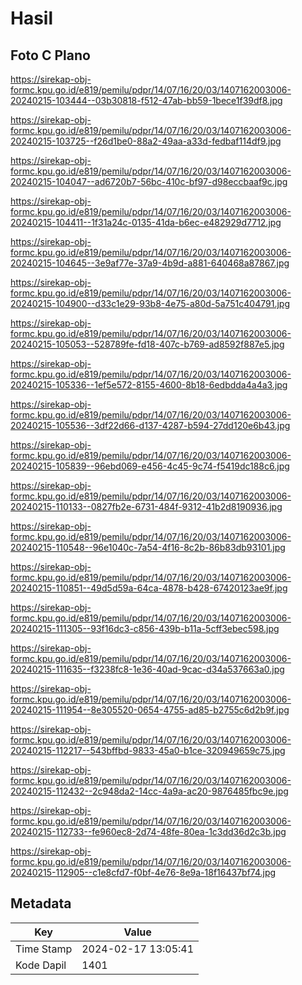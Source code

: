 # Hasil

## Foto C Plano

https://sirekap-obj-formc.kpu.go.id/e819/pemilu/pdpr/14/07/16/20/03/1407162003006-20240215-103444--03b30818-f512-47ab-bb59-1bece1f39df8.jpg

https://sirekap-obj-formc.kpu.go.id/e819/pemilu/pdpr/14/07/16/20/03/1407162003006-20240215-103725--f26d1be0-88a2-49aa-a33d-fedbaf114df9.jpg

https://sirekap-obj-formc.kpu.go.id/e819/pemilu/pdpr/14/07/16/20/03/1407162003006-20240215-104047--ad6720b7-56bc-410c-bf97-d98eccbaaf9c.jpg

https://sirekap-obj-formc.kpu.go.id/e819/pemilu/pdpr/14/07/16/20/03/1407162003006-20240215-104411--1f31a24c-0135-41da-b6ec-e482929d7712.jpg

https://sirekap-obj-formc.kpu.go.id/e819/pemilu/pdpr/14/07/16/20/03/1407162003006-20240215-104645--3e9af77e-37a9-4b9d-a881-640468a87867.jpg

https://sirekap-obj-formc.kpu.go.id/e819/pemilu/pdpr/14/07/16/20/03/1407162003006-20240215-104900--d33c1e29-93b8-4e75-a80d-5a751c404791.jpg

https://sirekap-obj-formc.kpu.go.id/e819/pemilu/pdpr/14/07/16/20/03/1407162003006-20240215-105053--528789fe-fd18-407c-b769-ad8592f887e5.jpg

https://sirekap-obj-formc.kpu.go.id/e819/pemilu/pdpr/14/07/16/20/03/1407162003006-20240215-105336--1ef5e572-8155-4600-8b18-6edbdda4a4a3.jpg

https://sirekap-obj-formc.kpu.go.id/e819/pemilu/pdpr/14/07/16/20/03/1407162003006-20240215-105536--3df22d66-d137-4287-b594-27dd120e6b43.jpg

https://sirekap-obj-formc.kpu.go.id/e819/pemilu/pdpr/14/07/16/20/03/1407162003006-20240215-105839--96ebd069-e456-4c45-9c74-f5419dc188c6.jpg

https://sirekap-obj-formc.kpu.go.id/e819/pemilu/pdpr/14/07/16/20/03/1407162003006-20240215-110133--0827fb2e-6731-484f-9312-41b2d8190936.jpg

https://sirekap-obj-formc.kpu.go.id/e819/pemilu/pdpr/14/07/16/20/03/1407162003006-20240215-110548--96e1040c-7a54-4f16-8c2b-86b83db93101.jpg

https://sirekap-obj-formc.kpu.go.id/e819/pemilu/pdpr/14/07/16/20/03/1407162003006-20240215-110851--49d5d59a-64ca-4878-b428-67420123ae9f.jpg

https://sirekap-obj-formc.kpu.go.id/e819/pemilu/pdpr/14/07/16/20/03/1407162003006-20240215-111305--93f16dc3-c856-439b-b11a-5cff3ebec598.jpg

https://sirekap-obj-formc.kpu.go.id/e819/pemilu/pdpr/14/07/16/20/03/1407162003006-20240215-111635--f3238fc8-1e36-40ad-9cac-d34a537663a0.jpg

https://sirekap-obj-formc.kpu.go.id/e819/pemilu/pdpr/14/07/16/20/03/1407162003006-20240215-111954--8e305520-0654-4755-ad85-b2755c6d2b9f.jpg

https://sirekap-obj-formc.kpu.go.id/e819/pemilu/pdpr/14/07/16/20/03/1407162003006-20240215-112217--543bffbd-9833-45a0-b1ce-320949659c75.jpg

https://sirekap-obj-formc.kpu.go.id/e819/pemilu/pdpr/14/07/16/20/03/1407162003006-20240215-112432--2c948da2-14cc-4a9a-ac20-9876485fbc9e.jpg

https://sirekap-obj-formc.kpu.go.id/e819/pemilu/pdpr/14/07/16/20/03/1407162003006-20240215-112733--fe960ec8-2d74-48fe-80ea-1c3dd36d2c3b.jpg

https://sirekap-obj-formc.kpu.go.id/e819/pemilu/pdpr/14/07/16/20/03/1407162003006-20240215-112905--c1e8cfd7-f0bf-4e76-8e9a-18f16437bf74.jpg


## Metadata

| Key        | Value               |
| ---------- | ------------------- |
| Time Stamp | 2024-02-17 13:05:41 |
| Kode Dapil | 1401                |



